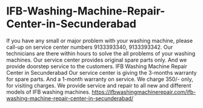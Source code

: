 # IFB-Washing-Machine-Repair-Center-in-Secunderabad
 If you have any small or major problem with your washing machine, please call-up on service center numbers 9133393340, 9133393342. Our technicians are there within hours to solve the all problems of your washing machines. Our service center provides original spare parts only. And we provide doorstep service to the customers. IFB Washing Machine Repair Center in Secunderabad  Our service center is giving the 3-months warranty for spare parts.  And a 1-month warranty on service. We charge 350/- only, for visiting charges. We provide service and repair to all new and different models of IFB washing machines.  https://ifbwashingmachinerepair.com/ifb-washing-machine-repair-center-in-secunderabad/
